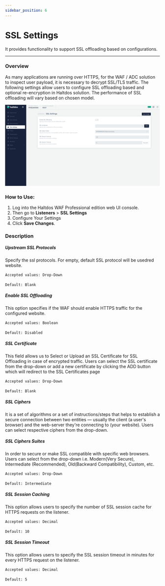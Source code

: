 ```yaml
---
sidebar_position: 6
---
```




# SSL Settings


It provides functionality to support SSL offloading based on configurations.

---

### Overview

As many applications are running over HTTPS, for the WAF / ADC solution to inspect user payload, it is necessary to decrypt SSL/TLS traffic. The following settings allow users to configure SSL offloading based and optional re-encryption in Haltdos solution. The performance of SSL offloading will vary based on chosen model.

![SSL Settings](/img/pro-waf/docs/ssl_settings.png)


### How to Use:
1. Log into the Haltdos WAF Professional edition web UI console.
2. Then go to **Listeners** > **SSL Settings** 
3. Configure Your Settings 
4. Click **Save Changes**. 

### **Description**

##### **Upstream SSL Protocols**
Specify the ssl protocols. For empty, default SSL protocol will be usedred website.

    Accepted values: Drop-Down

    Default: Blank  

##### **Enable SSL Offloading**
This option specifies if the WAF should enable HTTPS traffic for the configured website.

    Accepted values: Boolean

    Default: Disabled  

##### **SSL Certificate**
This field allows us to Select or Upload an SSL Certificate for SSL Offloading in case of encrypted traffic. Users can select the SSL certificate from the drop-down or add a new certificate by clicking the ADD button which will redirect to the SSL Certificates page

    Accepted values: Drop-Down

    Default: Blank  
    
##### **SSL Ciphers**
It is a set of algorithms or a set of instructions/steps that helps to establish a secure connection between two entities — usually the client (a user's browser) and the web-server they're connecting to (your website). Users can select respective ciphers from the drop-down.

##### **SSL Ciphers Suites**
In order to secure or make SSL compatible with specific web browsers. Users can select from the drop-down i.e. Modern(Very Secure), Intermediate (Recommended),  Old(Backward Compatibility), Custom, etc.

    Accepted values: Drop-Down

    Default: Intermediate  

##### **SSL Session Caching**
This option allows users to specify the number of SSL session cache for HTTPS requests on the listener.

    Accepted values: Decimal

    Default: 10  

##### **SSL Session Timeout**
This option allows users to specify the SSL session timeout in minutes for every HTTPS request on the listener.

    Accepted values: Decimal

    Default: 5  
